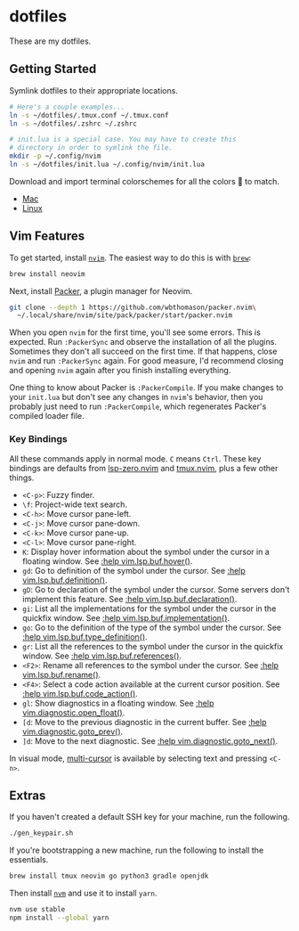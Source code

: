 # dotfiles

These are my dotfiles.

## Getting Started

Symlink dotfiles to their appropriate locations.

```bash
# Here's a couple examples...
ln -s ~/dotfiles/.tmux.conf ~/.tmux.conf
ln -s ~/dotfiles/.zshrc ~/.zshrc

# init.lua is a special case. You may have to create this
# directory in order to symlink the file.
mkdir -p ~/.config/nvim
ln -s ~/dotfiles/init.lua ~/.config/nvim/init.lua
```

Download and import terminal colorschemes for all the colors 🌈 to match.

- [Mac](https://github.com/nathanbuchar/atom-one-dark-terminal)
- [Linux](https://github.com/denysdovhan/one-gnome-terminal)

## Vim Features

To get started, install [`nvim`](https://neovim.io/). The easiest way to do this is with [`brew`](https://brew.sh/):

```bash
brew install neovim
```

Next, install [Packer](https://github.com/wbthomason/packer.nvim), a plugin manager for Neovim.

```bash
git clone --depth 1 https://github.com/wbthomason/packer.nvim\
  ~/.local/share/nvim/site/pack/packer/start/packer.nvim
```

When you open `nvim` for the first time, you'll see some errors. This is expected. Run `:PackerSync` and observe the installation of all the plugins. Sometimes they don't all succeed on the first time. If that happens, close `nvim` and run `:PackerSync` again. For good measure, I'd recommend closing and opening `nvim` again after you finish installing everything.

One thing to know about Packer is `:PackerCompile`. If you make changes to your `init.lua` but don't see any changes in `nvim`'s behavior, then you probably just need to run `:PackerCompile`, which regenerates Packer's compiled loader file.

### Key Bindings

All these commands apply in normal mode. `C` means `Ctrl`. These key bindings are defaults from [lsp-zero.nvim](https://github.com/VonHeikemen/lsp-zero.nvim) and [tmux.nvim](https://github.com/aserowy/tmux.nvim), plus a few other things.

- `<C-p>`: Fuzzy finder.
- `\f`: Project-wide text search.
- `<C-h>`: Move cursor pane-left.
- `<C-j>`: Move cursor pane-down.
- `<C-k>`: Move cursor pane-up.
- `<C-l>`: Move cursor pane-right.
- `K`: Display hover information about the symbol under the cursor in a floating window. See [:help vim.lsp.buf.hover()](https://neovim.io/doc/user/lsp.html#vim.lsp.buf.hover()).
- `gd`: Go to definition of the symbol under the cursor. See [:help vim.lsp.buf.definition()](https://neovim.io/doc/user/lsp.html#vim.lsp.buf.definition()).
- `gD`: Go to declaration of the symbol under the cursor. Some servers don't implement this feature. See [:help vim.lsp.buf.declaration()](https://neovim.io/doc/user/lsp.html#vim.lsp.buf.declaration()).
- `gi`: List all the implementations for the symbol under the cursor in the quickfix window. See [:help vim.lsp.buf.implementation()](https://neovim.io/doc/user/lsp.html#vim.lsp.buf.implementation()).
- `go`: Go to the definition of the type of the symbol under the cursor. See [:help vim.lsp.buf.type_definition()](https://neovim.io/doc/user/lsp.html#vim.lsp.buf.type_definition()).
- `gr`: List all the references to the symbol under the cursor in the quickfix window. See [:help vim.lsp.buf.references()](https://neovim.io/doc/user/lsp.html#vim.lsp.buf.references()).
- `<F2>`: Rename all references to the symbol under the cursor. See [:help vim.lsp.buf.rename()](https://neovim.io/doc/user/lsp.html#vim.lsp.buf.rename()).
- `<F4>`: Select a code action available at the current cursor position. See [:help vim.lsp.buf.code_action()](https://neovim.io/doc/user/lsp.html#vim.lsp.buf.code_action()).
- `gl`: Show diagnostics in a floating window. See [:help vim.diagnostic.open_float()](https://neovim.io/doc/user/diagnostic.html#vim.diagnostic.open_float()).
- `[d`: Move to the previous diagnostic in the current buffer. See [:help vim.diagnostic.goto_prev()](https://neovim.io/doc/user/diagnostic.html#vim.diagnostic.goto_prev()).
- `]d`: Move to the next diagnostic. See [:help vim.diagnostic.goto_next()](https://neovim.io/doc/user/diagnostic.html#vim.diagnostic.goto_next()).

In visual mode, [multi-cursor](https://github.com/mg979/vim-visual-multi) is available by selecting text and pressing `<C-n>`.

## Extras

If you haven't created a default SSH key for your machine, run the following.

```bash
./gen_keypair.sh
```

If you're bootstrapping a new machine, run the following to install the essentials.

```bash
brew install tmux neovim go python3 gradle openjdk
```

Then install [`nvm`](https://github.com/nvm-sh/nvm#installing-and-updating) and use it to install `yarn`.

```bash
nvm use stable
npm install --global yarn
```
